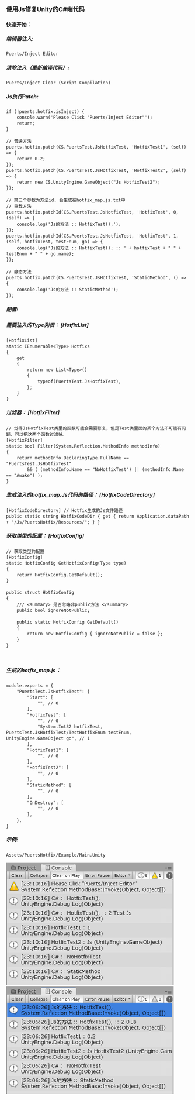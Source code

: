 ### 使用Js修复Unity的C#端代码

#### 快速开始：

##### 编辑器注入:
    Puerts/Inject Editor
##### 清除注入（重新编译代码）:
    Puerts/Inject Clear (Script Compilation)

##### Js执行Patch:

    if (!puerts.hotfix.isInject) {
        console.warn('Please Click "Puerts/Inject Editor"');
        return;
    }

    // 普通方法
    puerts.hotfix.patch(CS.PuertsTest.JsHotfixTest, 'HotfixTest1', (self) => {
        return 0.2;
    });
    puerts.hotfix.patch(CS.PuertsTest.JsHotfixTest, 'HotfixTest2', (self) => {
        return new CS.UnityEngine.GameObject("Js HotfixTest2");
    });

    // 第三个参数为方法id, 会生成在hotfix_map.js.txt中
    // 重载方法
    puerts.hotfix.patchId(CS.PuertsTest.JsHotfixTest, 'HotfixTest', 0, (self) => {
        console.log('Js的方法 :: HotfixTest();');
    });
    puerts.hotfix.patchId(CS.PuertsTest.JsHotfixTest, 'HotfixTest', 1, (self, hotfixTest, testEnum, go) => {
        console.log('Js的方法 :: HotfixTest(); :: ' + hotfixTest + " " + testEnum + " " + go.name);
    });

    // 静态方法
    puerts.hotfix.patch(CS.PuertsTest.JsHotfixTest, 'StaticMethod', () => {
        console.log('Js的方法 :: StaticMethod');
    });

##### 配置:
##### 需要注入的Type列表： [HotfixList]
    [HotfixList]
    static IEnumerable<Type> Hotfixs
    {
        get
        {
            return new List<Type>()
            {
                typeof(PuertsTest.JsHotfixTest),
            };
        }
    }

##### 过滤器： [HotfixFilter]
    // 觉得JsHotfixTest类里的函数可能会需要修复，但是Test类里面的某个方法不可能有问题，可以把这两个函数过滤掉。
    [HotfixFilter]
    static bool Filter(System.Reflection.MethodInfo methodInfo)
    {
        return methodInfo.DeclaringType.FullName == "PuertsTest.JsHotfixTest"
            && ( (methodInfo.Name == "NoHotfixTest") || (methodInfo.Name == "Awake") );
    }


##### 生成注入的hotfix_map.Js代码的路径： [HotfixCodeDirectory]
    [HotfixCodeDirectory] // Hotfix生成的Js文件路径
    public static string HotfixCodeDir { get { return Application.dataPath + "/Js/PuertsHotfix/Resources/"; } }

##### 获取类型的配置： [HotfixConfig]
    // 获取类型的配置
    [HotfixConfig]
    static HotfixConfig GetHotfixConfig(Type type)
    {
        return HotfixConfig.GetDefault();
    }

    public struct HotfixConfig
    {
        /// <summary> 是否忽略非public方法 </summary>
        public bool ignoreNotPublic;

        public static HotfixConfig GetDefault()
        {
            return new HotfixConfig { ignoreNotPublic = false };
        }
    }



<br />

##### 生成的hotfix_map.js：
    module.exports = {
        "PuertsTest.JsHotfixTest": {
            "Start": [
                "", // 0
            ],
            "HotfixTest": [
                "", // 0
                "System.Int32 hotfixTest, PuertsTest.JsHotfixTest/TestHotfixEnum testEnum, UnityEngine.GameObject go", // 1
            ],
            "HotfixTest1": [
                "", // 0
            ],
            "HotfixTest2": [
                "", // 0
            ],
            "StaticMethod": [
                "", // 0
            ],
            "OnDestroy": [
                "", // 0
            ],
        },
    }

##### 示例:
    Assets/PuertsHotfix/Example/Main.Unity
<img src="./document/CSharp.png" alt="1">
<img src="./document/Js.png" alt="1">

<!-- <img src="https://github.com/gameguo/puerts_hotfix/blob/main/document/CSharp.png" alt="1">
<img src="https://github.com/gameguo/puerts_hotfix/blob/main/document/Js.png" alt="1"> -->
